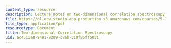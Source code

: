 ```yaml
---
content_type: resource
description: Lecture notes on two-dimensional correlation spectroscopy.
file: https://ol-ocw-studio-app-production.s3.amazonaws.com/courses/5-74-introductory-quantum-mechanics-ii-spring-2009/ac4513a894919209c8ab310f95ff5031_MIT5_74s09_lec17.pdf
file_type: application/pdf
resourcetype: Document
title: Two-dimensional Correlation Spectroscopy
uid: ac4513a8-9491-9209-c8ab-310f95ff5031
---
```

